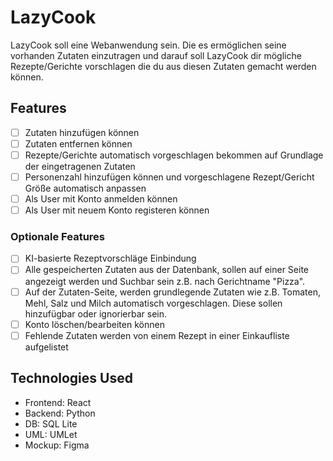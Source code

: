 # LazyCook
LazyCook soll eine Webanwendung sein. Die es ermöglichen seine vorhanden Zutaten einzutragen und darauf soll LazyCook dir mögliche Rezepte/Gerichte vorschlagen die du aus diesen Zutaten gemacht werden können.   

## Features
- [ ] Zutaten hinzufügen können 
- [ ] Zutaten entfernen können  
- [ ] Rezepte/Gerichte automatisch vorgeschlagen bekommen auf Grundlage der eingetragenen Zutaten
- [ ] Personenzahl hinzufügen können und vorgeschlagene Rezept/Gericht Größe automatisch anpassen 
- [ ] Als User mit Konto anmelden können
- [ ] Als User mit neuem Konto registeren können

### Optionale Features
- [ ] KI-basierte Rezeptvorschläge Einbindung
- [ ] Alle gespeicherten Zutaten aus der Datenbank, sollen auf einer Seite angezeigt werden und Suchbar sein z.B. nach Gerichtname "Pizza".
- [ ] Auf der Zutaten-Seite, werden grundlegende Zutaten wie z.B. Tomaten, Mehl, Salz und Milch automatisch vorgeschlagen. Diese sollen hinzufügbar oder ignorierbar sein.
- [ ] Konto löschen/bearbeiten können
- [ ] Fehlende Zutaten werden von einem Rezept in einer Einkaufliste aufgelistet

## Technologies Used
- Frontend: React 
- Backend: Python
- DB: SQL Lite 
- UML: UMLet
- Mockup: Figma

 <!-- ## Installation and Setup -->

 <!-- ## How It Works -->

 <!-- ## Contributing -->
